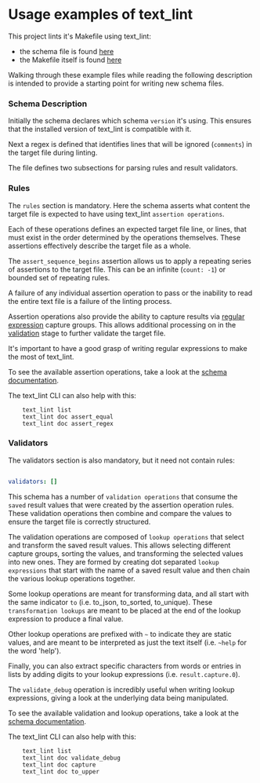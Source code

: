 # Usage examples of text_lint

This project lints it's Makefile using text_lint:
- the schema file is found [here](../schemas/makefile.yml)
- the Makefile itself is found [here](../Makefile)

Walking through these example files while reading the following description is intended to provide a starting point for writing new schema files.

### Schema Description

Initially the schema declares which schema `version` it's using.  This ensures that the installed version of text_lint is compatible with it.

Next a regex is defined that identifies lines that will be ignored (`comments`) in the target file during linting.

The file defines two subsections for parsing rules and result validators.

### Rules

The `rules` section is mandatory.  Here the schema asserts what content the target file is expected to have using text_lint `assertion operations`.

Each of these operations defines an expected target file line, or lines, that must exist in the order determined by the operations themselves.  These assertions effectively describe the target file as a whole.

The `assert_sequence_begins` assertion allows us to apply a repeating series of assertions to the target file.  This can be an infinite (`count: -1`) or bounded set of repeating rules.

A failure of any individual assertion operation to pass or the inability to read the entire text file is a failure of the linting process.

Assertion operations also provide the ability to capture results via [regular expression](https://en.wikipedia.org/wiki/Regular_expression) capture groups.  This allows additional processing on in the [validation](#validators) stage to further validate the target file.

It's important to have a good grasp of writing regular expressions to make the most of text_lint.

To see the available assertion operations, take a look at the [schema documentation](SCHEMA.md).

The text_lint CLI can also help with this:

```shell
    text_lint list
    text_lint doc assert_equal
    text_lint doc assert_regex
```

### Validators

The validators section is also mandatory, but it need not contain rules:

```yaml

validators: []
```

This schema has a number of `validation operations` that consume the `saved` result values that were created by the assertion operation rules.  These validation operations then combine and compare the values to ensure the target file is correctly structured.

The validation operations are composed of `lookup operations` that select and transform the saved result values.  This allows selecting different capture groups, sorting the values, and transforming the selected values into new ones.  They are formed by creating dot separated `lookup expressions` that start with the name of a saved result value and then chain the various lookup operations together.

Some lookup operations are meant for transforming data, and all start with the same indicator `to` (i.e. to_json, to_sorted, to_unique).  These `transformation lookups` are meant to be placed at the end of the lookup expression to produce a final value.

Other lookup operations are prefixed with `~` to indicate they are static values, and are meant to be interpreted as just the text itself (i.e. `~help` for the word 'help').

Finally, you can also extract specific characters from words or entries in lists by adding digits to your lookup expressions (i.e. `result.capture.0`).

The `validate_debug` operation is incredibly useful when writing lookup expressions, giving a look at the underlying data being manipulated.

To see the available validation and lookup operations, take a look at the [schema documentation](SCHEMA.md).

The text_lint CLI can also help with this:

```shell
    text_lint list
    text_lint doc validate_debug
    text_lint doc capture
    text_lint doc to_upper
```
